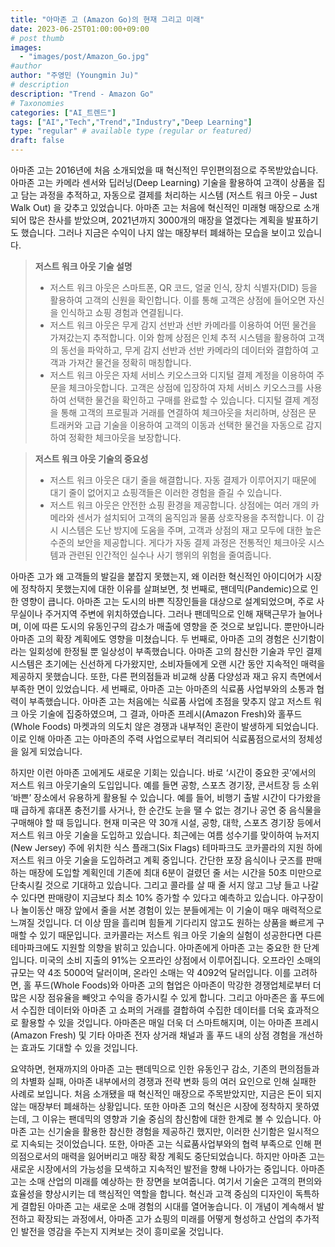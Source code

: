 ```yaml
---
title: "아마존 고 (Amazon Go)의 현재 그리고 미래"
date: 2023-06-25T01:00:00+09:00
# post thumb
images:
  - "images/post/Amazon_Go.jpg"
#author
author: "주영민 (Youngmin Ju)"
# description
description: "Trend - Amazon Go"
# Taxonomies
categories: ["AI_트렌드"]
tags: ["AI","Tech","Trend","Industry","Deep Learning"]
type: "regular" # available type (regular or featured)
draft: false
---
```


아마존 고는 2016년에 처음 소개되었을 때 혁신적인 무인편의점으로 주목받았습니다. 아마존 고는 카메라 센서와 딥러닝(Deep Learning) 기술을 활용하여 고객이 상품을 집고 담는 과정을 추적하고, 자동으로 결제를 처리하는 시스템 (저스트 워크 아웃 – Just Walk Out) 을 갖추고 있었습니다. 아마존 고는 처음에 혁신적인 미래형 매장으로 소개되어 많은 찬사를 받았으며, 2021년까지 3000개의 매장을 열겠다는 계획을 발표하기도 했습니다. 그러나 지금은 수익이 나지 않는 매장부터 폐쇄하는 모습을 보이고 있습니다.

> **저스트 워크 아웃 기술 설명**
> - 저스트 워크 아웃은 스마트폰, QR 코드, 얼굴 인식, 장치 식별자(DID) 등을 활용하여 고객의 신원을 확인합니다. 이를 통해 고객은 상점에 들어오면 자신을 인식하고 쇼핑 경험과 연결됩니다.
> - 저스트 워크 아웃은 무게 감지 선반과 선반 카메라를 이용하여 어떤 물건을 가져갔는지 추적합니다. 이와 함께 상점은 인체 추적 시스템을 활용하여 고객의 동선을 파악하고, 무게 감지 선반과 선반 카메라의 데이터와 결합하여 고객과 가져간 물건을 정확히 매칭합니다.
> - 저스트 워크 아웃은 자체 서비스 키오스크와 디지털 결제 계정을 이용하여 주문을 체크아웃합니다. 고객은 상점에 입장하여 자체 서비스 키오스크를 사용하여 선택한 물건을 확인하고 구매를 완료할 수 있습니다. 디지털 결제 계정을 통해 고객의 프로필과 거래를 연결하여 체크아웃을 처리하며, 상점은 문 트래커와 고급 기술을 이용하여 고객의 이동과 선택한 물건을 자동으로 감지하여 정확한 체크아웃을 보장합니다.

> **저스트 워크 아웃 기술의 중요성**
> - 저스트 워크 아웃은 대기 줄을 해결합니다. 자동 결제가 이루어지기 때문에 대기 줄이 없어지고 쇼핑객들은 이러한 경험을 즐길 수 있습니다.
> - 저스트 워크 아웃은 안전한 쇼핑 환경을 제공합니다. 상점에는 여러 개의 카메라와 센서가 설치되어 고객의 움직임과 물품 상호작용을 추적합니다. 이 감시 시스템은 도난 방지에 도움을 주며, 고객과 상점의 재고 모두에 대한 높은 수준의 보안을 제공합니다. 게다가 자동 결제 과정은 전통적인 체크아웃 시스템과 관련된 인간적인 실수나 사기 행위의 위험을 줄여줍니다.

아마존 고가 왜 고객들의 발길을 붙잡지 못했는지, 왜 이러한 혁신적인 아이디어가 시장에 정착하지 못했는지에 대한 이유를 살펴보면,
첫 번째로, 팬데믹(Pandemic)으로 인한 영향이 큽니다. 아마존 고는 도시의 바쁜 직장인들을 대상으로 설계되었으며, 주로 사무실이나 주거지역 주변에 위치하였습니다. 그러나 팬데믹으로 인해 재택근무가 늘어나며, 이에 따른 도시의 유동인구의 감소가 매출에 영향을 준 것으로 보입니다. 뿐만아니라 아마존 고의 확장 계획에도 영향을 미쳤습니다.
두 번째로, 아마존 고의 경험은 신기함이라는 일회성에 한정될 뿐 일상성이 부족했습니다. 아마존 고의 참신한 기술과 무인 결제 시스템은 초기에는 신선하게 다가왔지만, 소비자들에게 오랜 시간 동안 지속적인 매력을 제공하지 못했습니다. 또한, 다른 편의점들과 비교해 상품 다양성과 재고 유지 측면에서 부족한 면이 있었습니다.
세 번째로, 아마존 고는 아마존의 식료품 사업부와의 소통과 협력이 부족했습니다. 아마존 고는 처음에는 식료품 사업에 초점을 맞추지 않고 저스트 워크 아웃 기술에 집중하였으며, 그 결과, 아마존 프레시(Amazon Fresh)와 홀푸드(Whole Foods) 마켓과의 의도치 않은 경쟁과 내부적인 혼란이 발생하게 되었습니다. 이로 인해 아마존 고는 아마존의 주력 사업으로부터 격리되어 식료품점으로서의 정체성을 잃게 되었습니다.

하지만 이런 아마존 고에게도 새로운 기회는 있습니다. 바로 ‘시간이 중요한 곳’에서의 저스트 워크 아웃기술의 도입입니다. 예를 들면 공항, 스포츠 경기장, 콘서트장 등 소위 ‘바쁜’ 장소에서 유용하게 활용될 수 있습니다. 예를 들어, 비행기 출발 시간이 다가왔을 때 급하게 휴대폰 충전기를 사거나, 한 순간도 눈을 땔 수 없는 경기나 공연 중 음식물을 구매해야 할 때 등입니다.
현재 미국은 약 30개 시설, 공항, 대학, 스포츠 경기장 등에서 저스트 워크 아웃 기술을 도입하고 있습니다. 최근에는 여름 성수기를 맞이하여 뉴저지(New Jersey) 주에 위치한 식스 플래그(Six Flags) 테마파크도 코카콜라의 지원 하에 저스트 워크 아웃 기술을 도입하려고 계획 중입니다. 간단한 포장 음식이나 굿즈를 판매하는 매장에 도입할 계획인데 기존에 최대 6분이 걸렸던 줄 서는 시간을 50초 미만으로 단축시킬 것으로 기대하고 있습니다. 그리고 콜라를 살 때 줄 서지 않고 그냥 들고 나갈 수 있다면 판매량이 지금보다 최소 10% 증가할 수 있다고 예측하고 있습니다. 야구장이나 놀이동산 매장 앞에서 줄을 서본 경험이 있는 분들에게는 이 기술이 매우 매력적으로 느껴질 것입니다. 더 이상 땀을 흘리며 힘들게 기다리지 않고도 원하는 상품을 빠르게 구매할 수 있기 때문입니다. 코카콜라는 저스트 워크 아웃 기술의 실험이 성공한다면 다른 테마파크에도 지원할 의향을 밝히고 있습니다. 
아마존에게 아마존 고는 중요한 한 단계입니다. 미국의 소비 지출의 91%는 오프라인 상점에서 이루어집니다. 오프라인 소매의 규모는 약 4조 5000억 달러이며, 온라인 소매는 약 4092억 달러입니다. 이를 고려하면, 홀 푸드(Whole Foods)와 아마존 고의 협업은 아마존이 막강한 경쟁업체로부터 더 많은 시장 점유율을 빼앗고 수익을 증가시킬 수 있게 합니다. 그리고 아마존은 홀 푸드에서 수집한 데이터와 아마존 고 쇼퍼의 거래를 결합하여 수집한 데이터를 더욱 효과적으로 활용할 수 있을 것입니다. 아마존은 매일 더욱 더 스마트해지며, 이는 아마존 프레시(Amazon Fresh) 및 기타 아마존 전자 상거래 채널과 홀 푸드 내의 상점 경험을 개선하는 효과도 기대할 수 있을 것입니다. 

요약하면, 현재까지의 아마존 고는 팬데믹으로 인한 유동인구 감소, 기존의 편의점들과의 차별화 실패, 아마존 내부에서의 경쟁과 전략 변화 등의 여러 요인으로 인해 실패한 사례로 보입니다. 처음 소개됐을 때 혁신적인 매장으로 주목받았지만, 지금은 돈이 되지 않는 매장부터 폐쇄하는 상황입니다. 또한 아마존 고의 혁신은 시장에 정착하지 못하였는데, 그 이유는 팬데믹의 영향과 기술 중심의 참신함에 대한 한계로 볼 수 있습니다. 아마존 고는 신기술을 활용한 참신한 경험을 제공하긴 했지만, 이러한 신기함은 일시적으로 지속되는 것이었습니다. 또한, 아마존 고는 식료품사업부와의 협력 부족으로 인해 편의점으로서의 매력을 잃어버리고 매장 확장 계획도 중단되었습니다. 
하지만 아마존 고는 새로운 시장에서의 가능성을 모색하고 지속적인 발전을 향해 나아가는 중입니다. 아마존 고는 소매 산업의 미래를 예상하는 한 장면을 보여줍니다. 여기서 기술은 고객의 편의와 효율성을 향상시키는 데 핵심적인 역할을 합니다. 혁신과 고객 중심의 디자인이 독특하게 결합된 아마존 고는 새로운 소매 경험의 시대를 열어놓습니다. 이 개념이 계속해서 발전하고 확장되는 과정에서, 아마존 고가 쇼핑의 미래를 어떻게 형성하고 산업의 추가적인 발전을 영감을 주는지 지켜보는 것이 흥미로울 것입니다.
